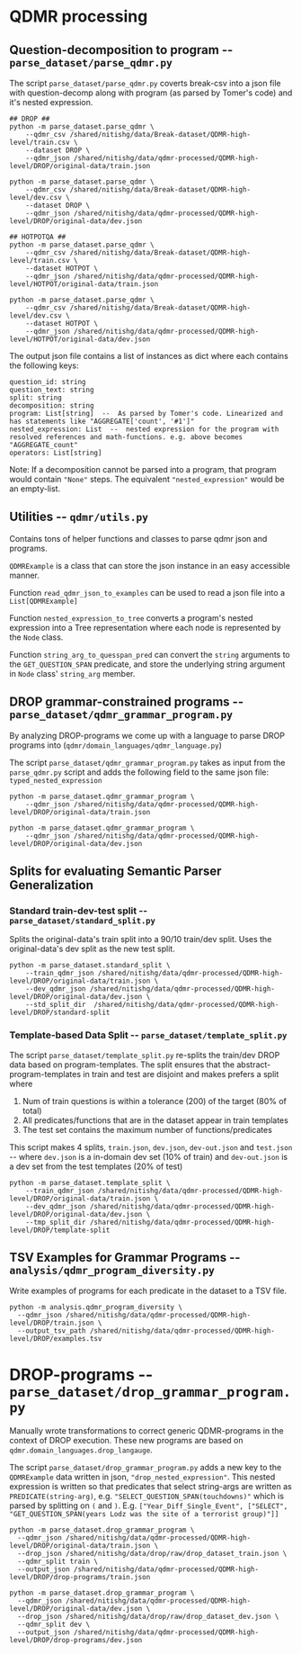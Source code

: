 # QDMR processing

## Question-decomposition to program -- `parse_dataset/parse_qdmr.py`
The script `parse_dataset/parse_qdmr.py` coverts break-csv into a json file with question-decomp
along with program (as parsed by Tomer's code) and it's nested expression.

```
## DROP ##
python -m parse_dataset.parse_qdmr \
    --qdmr_csv /shared/nitishg/data/Break-dataset/QDMR-high-level/train.csv \
    --dataset DROP \
    --qdmr_json /shared/nitishg/data/qdmr-processed/QDMR-high-level/DROP/original-data/train.json
 
python -m parse_dataset.parse_qdmr \
    --qdmr_csv /shared/nitishg/data/Break-dataset/QDMR-high-level/dev.csv \
    --dataset DROP \
    --qdmr_json /shared/nitishg/data/qdmr-processed/QDMR-high-level/DROP/original-data/dev.json 

## HOTPOTQA ##
python -m parse_dataset.parse_qdmr \
    --qdmr_csv /shared/nitishg/data/Break-dataset/QDMR-high-level/train.csv \
    --dataset HOTPOT \
    --qdmr_json /shared/nitishg/data/qdmr-processed/QDMR-high-level/HOTPOT/original-data/train.json 

python -m parse_dataset.parse_qdmr \
    --qdmr_csv /shared/nitishg/data/Break-dataset/QDMR-high-level/dev.csv \
    --dataset HOTPOT \
    --qdmr_json /shared/nitishg/data/qdmr-processed/QDMR-high-level/HOTPOT/original-data/dev.json 
```

The output json file contains a list of instances as dict where each contains the following keys:
```
question_id: string
question_text: string
split: string
decomposition: string
program: List[string]  --  As parsed by Tomer's code. Linearized and has statements like "AGGREGATE['count', '#1']" 
nested_expression: List  --  nested expression for the program with resolved references and math-functions. e.g. above becomes "AGGREGATE_count" 
operators: List[string]
```

Note: If a decomposition cannot be parsed into a program, that program would contain `"None"` steps.
The equivalent `"nested_expression"` would be an empty-list.

## Utilities -- `qdmr/utils.py`
Contains tons of helper functions and classes to parse qdmr json and programs.

`QDMRExample` is a class that can store the json instance in an easy accessible manner. 

Function `read_qdmr_json_to_examples` can be used to read a json file into a `List[QDMRExample]`

Function `nested_expression_to_tree` converts a program's nested expression into a Tree representation where each node
is represented by the `Node` class. 

Function `string_arg_to_quesspan_pred` can convert the `string` arguments to the `GET_QUESTION_SPAN` predicate,
and store the underlying string argument in `Node` class' `string_arg` member. 


## DROP grammar-constrained programs -- `parse_dataset/qdmr_grammar_program.py`
By analyzing DROP-programs we come up with a language to parse DROP programs into 
(`qdmr/domain_languages/qdmr_language.py`)

The script `parse_dataset/qdmr_grammar_program.py` takes as input from the `parse_qdmr.py` script
and adds the following field to the same json file: ```typed_nested_expression``` 

```
python -m parse_dataset.qdmr_grammar_program \
    --qdmr_json /shared/nitishg/data/qdmr-processed/QDMR-high-level/DROP/original-data/train.json

python -m parse_dataset.qdmr_grammar_program \
    --qdmr_json /shared/nitishg/data/qdmr-processed/QDMR-high-level/DROP/original-data/dev.json
```

## Splits for evaluating Semantic Parser Generalization

### Standard train-dev-test split -- `parse_dataset/standard_split.py`
Splits the original-data's train split into a 90/10 train/dev split. 
Uses the original-data's dev split as the new test split.

```
python -m parse_dataset.standard_split \
    --train_qdmr_json /shared/nitishg/data/qdmr-processed/QDMR-high-level/DROP/original-data/train.json \
    --dev_qdmr_json /shared/nitishg/data/qdmr-processed/QDMR-high-level/DROP/original-data/dev.json \
    --std_split_dir  /shared/nitishg/data/qdmr-processed/QDMR-high-level/DROP/standard-split
```


### Template-based Data Split -- `parse_dataset/template_split.py`
The script `parse_dataset/template_split.py` re-splits the train/dev DROP data based on program-templates.
The split ensures that the abstract-program-templates in train and test are disjoint and makes prefers a split where
1. Num of train questions is within a tolerance (200) of the target (80% of total)
2. All predicates/functions that are in the dataset appear in train templates
3. The test set contains the maximum number of functions/predicates

This script makes 4 splits, `train.json`, `dev.json`, `dev-out.json` and `test.json` -- where 
`dev.json` is a in-domain dev set (10% of train) and 
`dev-out.json` is a dev set from the test templates (20% of test)

```
python -m parse_dataset.template_split \
    --train_qdmr_json /shared/nitishg/data/qdmr-processed/QDMR-high-level/DROP/original-data/train.json \
    --dev_qdmr_json /shared/nitishg/data/qdmr-processed/QDMR-high-level/DROP/original-data/dev.json \
    --tmp_split_dir /shared/nitishg/data/qdmr-processed/QDMR-high-level/DROP/template-split
```

## TSV Examples for Grammar Programs -- `analysis/qdmr_program_diversity.py`
Write examples of programs for each predicate in the dataset to a TSV file.
```=
python -m analysis.qdmr_program_diversity \
  --qdmr_json /shared/nitishg/data/qdmr-processed/QDMR-high-level/DROP/train.json \
  --output_tsv_path /shared/nitishg/data/qdmr-processed/QDMR-high-level/DROP/examples.tsv
```


# DROP-programs -- `parse_dataset/drop_grammar_program.py`
Manually wrote transformations to correct generic QDMR-programs in the context of DROP execution. These new programs are
based on `qdmr.domain_languages.drop_langauge`.

The script `parse_dataset/drop_grammar_program.py` adds a new key to the `QDMRExample` data written in json,
`"drop_nested_expression"`. This nested expression is written so that predicates that select string-args are written as
`PREDICATE(string-arg)`, e.g. `"SELECT_QUESTION_SPAN(touchdowns)"` which is parsed by splitting on `(` and `)`.
E.g. `["Year_Diff_Single_Event", ["SELECT", "GET_QUESTION_SPAN(years Lodz was the site of a terrorist group)"]]`

```
python -m parse_dataset.drop_grammar_program \
  --qdmr_json /shared/nitishg/data/qdmr-processed/QDMR-high-level/DROP/original-data/train.json \
  --drop_json /shared/nitishg/data/drop/raw/drop_dataset_train.json \
  --qdmr_split train \
  --output_json /shared/nitishg/data/qdmr-processed/QDMR-high-level/DROP/drop-programs/train.json

python -m parse_dataset.drop_grammar_program \
  --qdmr_json /shared/nitishg/data/qdmr-processed/QDMR-high-level/DROP/original-data/dev.json \
  --drop_json /shared/nitishg/data/drop/raw/drop_dataset_dev.json \
  --qdmr_split dev \
  --output_json /shared/nitishg/data/qdmr-processed/QDMR-high-level/DROP/drop-programs/dev.json
```






  